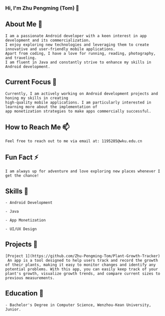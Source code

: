### Hi, I'm Zhu Pengming (Tom) 👋

  ## About Me 🚀
  
    I am a passionate Android developer with a keen interest in app development and its commercialization.
    I enjoy exploring new technologies and leveraging them to create innovative and user-friendly mobile applications. 
    Apart from coding, I have a love for running, reading, photography, and traveling. 
    I am fluent in Java and constantly strive to enhance my skills in Android development.

  ## Current Focus 🔭
  
    Currently, I am actively working on Android development projects and honing my skills in creating 
    high-quality mobile applications. I am particularly interested in learning more about the implementation of 
    app monetization strategies to make apps commercially successful.

  ## How to Reach Me 📫
    Feel free to reach out to me via email at: 1195285@wku.edu.cn

  ## Fun Fact ⚡
    I am always up for adventure and love exploring new places whenever I get the chance!

  ## Skills 💬 
    - Android Development
  
    - Java
      
    - App Monetization
      
    - UI/UX Design
      

  ## Projects 🌱
    [Project 1](https://github.com/Zhu-Pengming-Tom/Plant-Growth-Tracker)
     An app is a tool designed to help users track and record the growth of their plants, making it easy to monitor changes and identify any potential problems. With this app, you can easily keep track of your plant's growth, visualize growth trends, and compare current sizes to previous measurements.

  ## Education 🤔
    - Bachelor's Degree in Computer Science, Wenzhou-Kean University, Junior.
      




   
